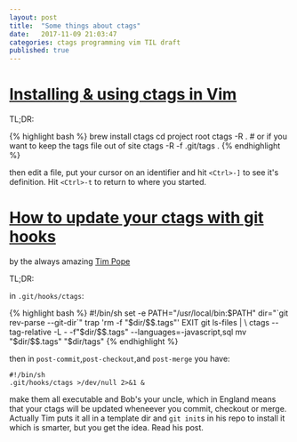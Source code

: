 ```yaml
---
layout: post
title:  "Some things about ctags"
date:   2017-11-09 21:03:47
categories: ctags programming vim TIL draft
published: true
---
```


[Installing & using ctags in Vim][1]
===========

TL;DR:

{% highlight bash %}
    brew install ctags
    cd project root
    ctags -R .
    # or if you want to keep the tags file out of site
    ctags -R -f .git/tags .
{% endhighlight %}

then edit a file, put your cursor on an identifier and hit `<Ctrl>-]` to see it's definition.  Hit `<Ctrl>-t` to return to where you started.

[How to update your ctags with git hooks][3]
=====
by the always amazing [Tim Pope][2]

TL;DR:

in `.git/hooks/ctags`:

{% highlight bash %}
    #!/bin/sh
    set -e
    PATH="/usr/local/bin:$PATH"
    dir="`git rev-parse --git-dir`"
    trap 'rm -f "$dir/$$.tags"' EXIT
    git ls-files | \
      ctags --tag-relative -L - -f"$dir/$$.tags" --languages=-javascript,sql
    mv "$dir/$$.tags" "$dir/tags"
{% endhighlight %}

then in `post-commit`,`post-checkout`,and `post-merge` you have:

    #!/bin/sh
    .git/hooks/ctags >/dev/null 2>&1 &

make them all executable and Bob's your uncle, which in England means that your ctags will be updated wheneever you commit, checkout or merge.  Actually Tim puts it all in a template dir and `git init`s in his repo to install it which is smarter, but you get the idea. Read his post.

[1]: https://andrew.stwrt.ca/posts/vim-ctags/
[2]: http://tpo.pe
[3]: tktkt

